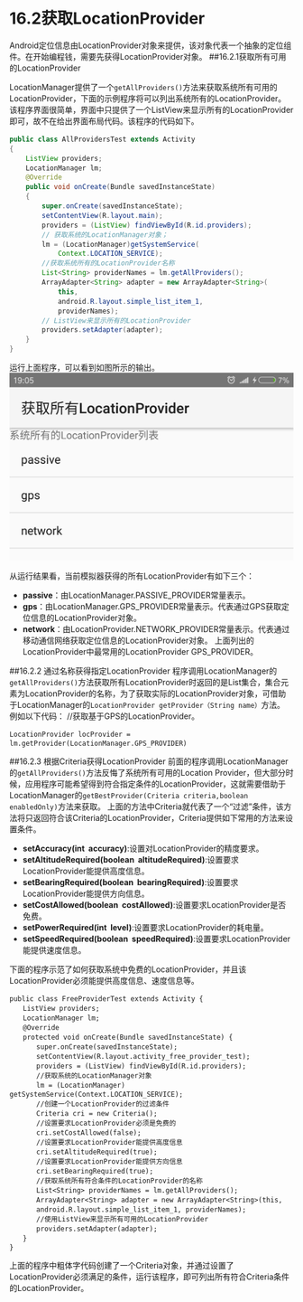 # 16.2获取LocationProvider
Android定位信息由LocationProvider对象来提供，该对象代表一个抽象的定位组件。在开始编程钱，需要先获得LocationProvider对象。
##16.2.1获取所有可用的LocationProvider

LocationManager提供了一个`getAllProviders()`方法来获取系统所有可用的LocationProvider，下面的示例程序将可以列出系统所有的LocationProvider。该程序界面很简单，界面中只提供了一个ListView来显示所有的LocationProvider即可，故不在给出界面布局代码。该程序的代码如下。

```java
public class AllProvidersTest extends Activity
{
	ListView providers;
	LocationManager lm;
	@Override
	public void onCreate(Bundle savedInstanceState)
	{
		super.onCreate(savedInstanceState);
		setContentView(R.layout.main);
		providers = (ListView) findViewById(R.id.providers);
		// 获取系统的LocationManager对象； 
		lm = (LocationManager)getSystemService(
			Context.LOCATION_SERVICE);
		//获取系统所有的LocationProvider名称
		List<String> providerNames = lm.getAllProviders();
		ArrayAdapter<String> adapter = new ArrayAdapter<String>(
			this,
			android.R.layout.simple_list_item_1,
			providerNames);
		// ListView来显示所有的LocationProvider
		providers.setAdapter(adapter);
	}
}
```
运行上面程序，可以看到如图所示的输出。
![GitHub set up up-w400](01.jpeg)

从运行结果看，当前模拟器获得的所有LocationProvider有如下三个：

* **passive**：由LocationManager.PASSIVE_PROVIDER常量表示。
* **gps**：由LocationManager.GPS_PROVIDER常量表示。代表通过GPS获取定位信息的LocationProvider对象。
* **network**：由LocationProvider.NETWORK_PROVIDER常量表示。代表通过移动通信网络获取定位信息的LocationProvider对象。
上面列出的LocationProvider中最常用的LocationProvider GPS_PROVIDER。

##16.2.2 通过名称获得指定LocationProvider
程序调用LocationManager的`getAllProviders()`方法获取所有LocationProvider时返回的是List<String>集合，集合元素为LocationProvider的名称，为了获取实际的LocationProvider对象，可借助于LocationManager的`LocationProvider getProvider（String name）`方法。
例如以下代码：
//获取基于GPS的LocationProvider。
```
LocationProvider locProvider = lm.getProvider(LocationManager.GPS_PROVIDER)
```
##16.2.3 根据Criteria获得LocationProvider
前面的程序调用LocationManager的`getAllProviders()`方法反悔了系统所有可用的Location Provider，但大部分时候，应用程序可能希望得到符合指定条件的LocationProvider，这就需要借助于LocationManager的`getBestProvider(Criteria criteria,boolean enabledOnly)`方法来获取。
上面的方法中Criteria就代表了一个“过滤”条件，该方法将只返回符合该Criteria的LocationProvider，Criteria提供如下常用的方法来设置条件。

* **setAccuracy(int  accuracy)**:设置对LocationProvider的精度要求。
* **setAltitudeRequired(boolean  altitudeRequired)**:设置要求LocationProvider能提供高度信息。
*  **setBearingRequired(boolean  bearingRequired)**:设置要求LocationProvider能提供方向信息。
*  **setCostAllowed(boolean  costAllowed)**:设置要求LocationProvider是否免费。
*  **setPowerRequired(int  level)**:设置要求LocationProvider的耗电量。
*  **setSpeedRequired(boolean  speedRequired)**:设置要求LocationProvider能提供速度信息。

下面的程序示范了如何获取系统中免费的LocationProvider，并且该LocationProvider必须能提供高度信息、速度信息等。

```
public class FreeProviderTest extends Activity {
　　ListView providers;
　　LocationManager lm;
　　@Override
　　protected void onCreate(Bundle savedInstanceState) {
　　　　super.onCreate(savedInstanceState);
　　　　setContentView(R.layout.activity_free_provider_test);
　　　　providers = (ListView) findViewById(R.id.providers);
　　　　//获取系统的LocationManager对象
　　　　lm = (LocationManager) getSystemService(Context.LOCATION_SERVICE);
　　　　//创建一个LocationProvider的过滤条件
　　　　Criteria cri = new Criteria();
　　　　//设置要求LocationProvider必须是免费的
　　　　cri.setCostAllowed(false);
　　　　//设置要求LocationProvider能提供高度信息
　　　　cri.setAltitudeRequired(true);
　　　　//设置要求LocationProvider能提供方向信息
　　　　cri.setBearingRequired(true);
　　　　//获取系统所有符合条件的LocationProvider的名称
　　　　List<String> providerNames = lm.getAllProviders();
　　　　ArrayAdapter<String> adapter = new ArrayAdapter<String>(this, 
　　　　android.R.layout.simple_list_item_1, providerNames);
　　　　//使用ListView来显示所有可用的LocationProvider
　　　　providers.setAdapter(adapter);
　　}
}
```
上面的程序中粗体字代码创建了一个Criteria对象，并通过设置了LocationProvider必须满足的条件，运行该程序，即可列出所有符合Criteria条件的LocationProvider。



